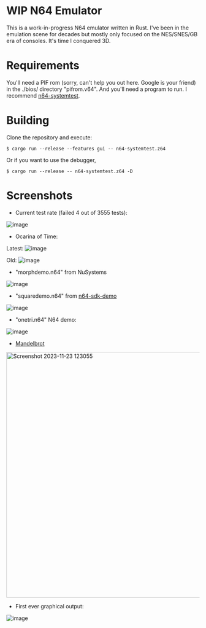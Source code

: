 # WIP N64 Emulator

This is a work-in-progress N64 emulator written in Rust. I've been in the
emulation scene for decades but mostly only focused on the NES/SNES/GB era of
consoles. It's time I conquered 3D.

# Requirements

You'll need a PIF rom (sorry, can't help you out here. Google is your friend)
in the ./bios/ directory "pifrom.v64".  And you'll need a program to run. I
recommend [n64-systemtest](https://github.com/lemmy-64/n64-systemtest).

# Building

Clone the repository and execute:

```
$ cargo run --release --features gui -- n64-systemtest.z64
```

Or if you want to use the debugger,

```
$ cargo run --release -- n64-systemtest.z64 -D
```

# Screenshots

* Current test rate (failed 4 out of 3555 tests):

![image](https://github.com/sarchar/n64/assets/4928176/568e5671-af3b-4144-b7b9-6386299ac27b)


* Ocarina of Time:

Latest:
![image](https://github.com/sarchar/n64/assets/4928176/bd3a537f-187b-4b5a-a2c7-e6b43ede9cc7)

Old:
![image](https://github.com/sarchar/n64/assets/4928176/bf109d74-6892-4980-b4ec-1b30cd87b059)


* "morphdemo.n64" from NuSystems

![image](https://github.com/sarchar/n64/assets/4928176/d135b1d4-824a-4b0a-984d-405da7c4213f)

* "squaredemo.n64" from [n64-sdk-demo](https://github.com/jsdf/n64-sdk-demo)

![image](https://github.com/sarchar/n64/assets/4928176/a22fb087-a33c-444c-8526-a21a2d031a2e)

* "onetri.n64" N64 demo:

![image](https://github.com/sarchar/n64/assets/4928176/132a48b2-2aea-4b1e-9900-5df393774221)

* [Mandelbrot](https://github.com/PeterLemon/N64/tree/master/CP1/Fractal/32BPP/640X480/Mandelbrot/Double)

<img width="640" alt="Screenshot 2023-11-23 123055" src="https://github.com/sarchar/n64/assets/4928176/1a7b5ec1-c1d2-41f6-b131-377f195c0a45">

* First ever graphical output:

![image](https://github.com/sarchar/n64/assets/4928176/01de0e3a-be14-4d40-aa44-223c0f96d9ae)
